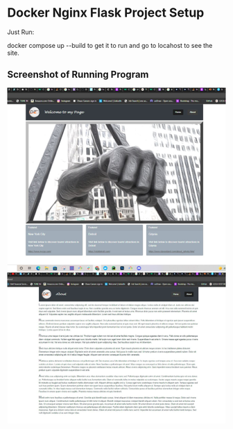 # Docker Nginx Flask Project Setup

Just Run:

docker compose up --build to get it to run and go to locahost to see the site.

## Screenshot of Running Program

![Running Program](screenshots/BS1.JPG)
![Running Program](screenshots/BS2.JPG)